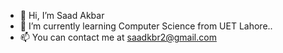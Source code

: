 - 👋 Hi, I’m Saad Akbar
- 🌱 I’m currently learning Computer Science from UET Lahore..
- 📫 You can contact me at saadkbr2@gmail.com

<!---
Xenax33/Xenax33 is a ✨ special ✨ repository because its `README.md` (this file) appears on your GitHub profile.
You can click the Preview link to take a look at your changes.
--->
